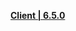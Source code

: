 **[Client | 6.5.0](https://bundle.bh3.com/ptpublic/rel/20230305113140_X4V6Nf5dn6viEyfS/PC/BH3_v6.5.0_826e19c5f031.7z)**